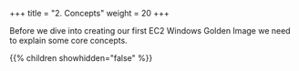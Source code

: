 +++
title = "2. Concepts"
weight = 20
+++

Before we dive into creating our first EC2 Windows Golden Image we need to explain some core concepts.

{{% children showhidden="false" %}}